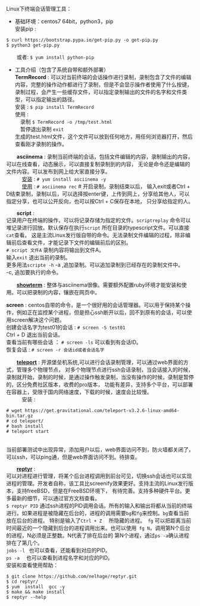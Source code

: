 Linux下终端会话管理工具：
- 基础环境：centos7 64bit，python3，pip <br>
安装pip : 
```
$ curl https://bootstrap.pypa.io/get-pip.py -o get-pip.py
$ python3 get-pip.py
```
&ensp;&ensp;&ensp;&ensp;或者:
```$ yum install python-pip``` <br>

- 工具介绍（包含了系统自带和额外部署）<br>
**TermRecord** : 可以对当前终端的会话操作进行录制，录制包含了文件的编辑内容，完整的操作动作都进行了录制，但是不会显示操作者使用了什么按键，
录制过程，会产生一些缓存文件，可以指定录制输出的文件的名字和文件类型，可以指定输出的路径。<br>
安装 : ```$ pip install TermRecord```  <br>
使用 : <br>
&ensp;&ensp;录制 ```$ TermRecord -o /tmp/test.html``` <br>
&ensp;&ensp;暂停退出录制 ```exit``` <br>
生成的test.html文件，这个文件可以放到任何地方，用任何浏览器打开，然后查看刚才录制的操作。 <br>

&ensp;&ensp;&ensp;&ensp;**asciinema** : 录制当前终端的会话，包括文件编辑的内容，录制输出的内容，可以在线查看，动态展示，可以直接复制录制到的内容，
无论是命令还是编辑的文件内容。可以发布到网上给大家直接分享。 <br>
&ensp;&ensp;&ensp;&ensp;&ensp;&ensp;[安装](https://asciinema.org/docs/installation) : ```# yum install asciinema -y```  <br>
&ensp;&ensp;&ensp;&ensp;&ensp;&ensp;[使用](https://asciinema.org/docs/usage) : ```# asciinema rec```   # 开启录制，录制结束以后，
输入exit或者Ctrl + D结束录制，录制以后，可以选择按enter键，上传到网上，分享给其他人，可以指定分享，也可以公开反向，也可以按Ctrl + C保存在本地，
只分享给指定的人。<br>

&ensp;&ensp;&ensp;&ensp;**script** :  <br>
记录用户在终端的操作，可以将记录存储为指定的文件。```scriptreplay``` 命令可以堆记录进行回放。默认保存在执行```script``` 所在目录的typescript文件。可以直接```cat```查看。
这是主流Linux发行版自带的命令。无法录制文件编辑的过程，除非编辑前后查看文件，才能记录下文件的编辑前后的区别。<br>
```# script 文件A```  录制内容将输出到文件A。<br>
输入```exit``` 退出当前的录制。<br>
更多用法```scripte -h```
-a ,追加录制。可以追加录制到已经存在的录制文件中。<br>
-c, 追加要执行的命令。<br>

&ensp;&ensp;&ensp;&ensp;[**showterm**](http://showterm.io) : 整体与asciinema很像。需要额外配置ruby环境才能安装和使用。可以把录制的内容，镶嵌在网页中。<br>

**screen** : centos自带的命令，是一个很好用的会话管理器。可以用于保持某个操作，例如正在监控某个进程，但是担心ssh断开以后，回不到原有的会话，可以使用screen解决这个问题。<br>
创建会话名字为test01的会话 : ```# screen -S test01``` <br>
Ctrl + D 退出当前会话。 <br>
查看当前有哪些会话 ： ```# screen -ls``` 可以看到有会话ID。 <br>
恢复会话 : ```# screen -r 会话id或者会话名字``` <br>

&ensp;&ensp;&ensp;&ensp;[**teleport**](https://github.com/gravitational/teleport) : 开源堡垒机系统,可以进行会话录制管理，可以通过web界面的方式，管理多个物理节点，
对多个物理节点进行ssh会话录制，当会话接入的时候，录制就开始，录制的时候，是通过操作触发录制，当没有操作的时候，录制是暂停的，区分免费社区版本，收费的pro版本，
功能有差异，支持多个平台，可以部署在容器上，受限于国内网络速度，下载的时候，速度会比较慢。<br>
&ensp;&ensp;&ensp;&ensp;&ensp;&ensp;安装 : 
```
# wget https://get.gravitational.com/teleport-v3.2.6-linux-amd64-bin.tar.gz
# cd teleport/
# bash install
# teleport start
```
<br>当前部署测试中出现异常，添加用户以后，web界面访问不到，防火墙都关闭了，可以ssh，可以ping通，但是web界面访问不到。待排查。 <br>

&ensp;&ensp;&ensp;&ensp;[**reptyr**](https://github.com/nelhage/reptyr) :  <br>
可以对进程进行管理，将某个后台进程调用到前台可见，切换ssh会话也可以实现进程的管理。开发者自称，该工具比screenify效果更好。支持主流的Linux发行版本，支持freeBSD，但是在FreeBSD环境下，
有待完善。支持多种硬件平台。更多最新的细节，可以通过官方文档查看。<br>
```$ reptyr PID```  通过ssh进程的PID调用会话。所有的输入和输出将都从当前的终端进行。如果进程是被隐藏在后台的，进程的调用需要```bg```和```fg```来控制。```bg```查看当前放在后台的进程。
特别是输入了```Ctrl + Z  ``` 所隐藏的进程。``` fg``` 可以把距离当前时间最近的一个隐藏到后台的进程调用出来。也可以使用``` fg N```，调用第N个后台的进程，N必须是正整数。N代表了排在后台的
第N个进程，通过``` ps -a ```确认进程排在了第几个。<br>
``` jobs -l  ``` 也可以查看，还能看到对应的PID。<br>
```ps -a  ``` 也可以查看到进程名字和对应的PID。<br>
安装和查看使用帮助：
```
$ git clone https://github.com/nelhage/reptyr.git
$ cd reptyr/
$ yum  install  gcc -y
$ make && make install
$ reptyr --help
```
<br>

